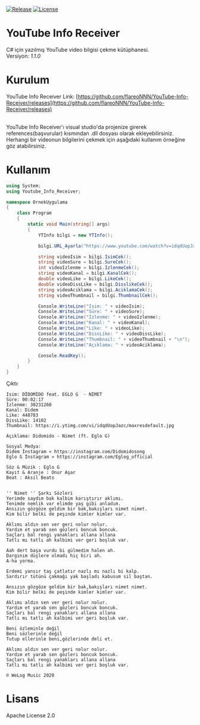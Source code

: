 [![Release](https://img.shields.io/github/v/release/flareoNNN/YouTube-Info-Receiver "Release")](https://github.com/flareoNNN/YouTube-Info-Receiver/releases "Release")
[![License](https://img.shields.io/github/license/flareoNNN/YouTube-Info-Receiver "License")](https://github.com/flareoNNN/YouTube-Info-Receiver/blob/master/LICENSE "License")

# YouTube Info Receiver

C# için yazılmış YouTube video bilgisi çekme kütüphanesi.<br>
Versiyon: *1.1.0*

# Kurulum

YouTube Info Receiver Link: [https://github.com/flareoNNN/YouTube-Info-Receiver/releases](https://github.com/flareoNNN/YouTube-Info-Receiver/releases)<br><br>

YouTube Info Receiver'ı visual studio'da projenize girerek references(başvurular) kısmından .dll dosyası olarak ekleyebilirsiniz. Herhangi bir videonun bilgilerini çekmek için aşağıdaki kullanım örneğine göz atabilirsiniz.

# Kullanım

````c#
using System;
using Youtube_Info_Receiver;

namespace OrnekUygulama
{
    class Program
    {
        static void Main(string[] args)
        {
            YTInfo bilgi = new YTInfo();

            bilgi.URL_Ayarla("https://www.youtube.com/watch?v=idqdUopJazc");

            string videoIsim = bilgi.IsimCek();
            string videoSure = bilgi.SureCek();
            int videoIzlenme = bilgi.IzlenmeCek();
            string videoKanal = bilgi.KanalCek();
            double videoLike = bilgi.LikeCek();
            double videoDissLike = bilgi.DisslikeCek();
            string videoAciklama = bilgi.AciklamaCek();
            string videoThumbnail = bilgi.ThumbnailCek();

            Console.WriteLine("Isim: " + videoIsim);
            Console.WriteLine("Süre: " + videoSure);
            Console.WriteLine("İzlenme: " + videoIzlenme);
            Console.WriteLine("Kanal: " + videoKanal);
            Console.WriteLine("Like: " + videoLike);
            Console.WriteLine("DissLike: " + videoDissLike);
            Console.WriteLine("Thumbnail: " + videoThumbnail + "\n");
            Console.WriteLine("Açıklama: " + videoAciklama);

            Console.ReadKey();
        }
    }
}
````

Çıktı:
````
Isim: DİDOMİDO feat. EGLO G  - NİMET
Süre: 00:02:17
İzlenme: 30231260
Kanal: Didem
Like: 448783
DissLike: 14102
Thumbnail: https://i.ytimg.com/vi/idqdUopJazc/maxresdefault.jpg

Açıklama: Didomido - Nimet (ft. Eglo G)

Sosyal Medya:
Didem İnstagram » https://instagram.com/Didomidosong
Eglo G İnstagram » https://instagram.com/Eglog_official

Söz & Müzik : Eglo G
Kayıt & Aranje : Onur Aşar
Beat : Aksil Beats


'' Nimet '' Şarkı Sözleri
Yerimde saydım bak kalbim karıştırır aklımı.
Tenimde nemlik var elimde yaş gibi anladım.
Ansızın gözgöze geldim bir bak,bakışları nimet nimet.
Kim bilir belki de peşinde kimler kimler var.

Aklımı aldın sen ver geri nolur nolur.
Yardım et yarab sen gözleri boncuk boncuk.
Saçları bal rengi yanakları allana allana
Tatlı mı tatlı ah kalbimi ver geri boşluk var.

Aah dert başa vurdu bi gülmedim halen ah.
Dargınım düşlere olmadı hiç biri ah.
A-ha yorma.

Erdemi yansır taş çatlatır nazlı mı nazlı bi kalp.
Sardırır tütünü çakmağı yak başladı kabusum sil baştan.

Ansızın gözgöze geldim bir bak,bakışları nimet nimet.
Kim bilir belki de peşinde kimler kimler var.

Aklımı aldın sen ver geri nolur nolur.
Yardım et yarab sen gözleri boncuk boncuk.
Saçları bal rengi yanakları allana allana
Tatlı mı tatlı ah kalbimi ver geri boşluk var.

Beni özleminle değil
Beni sözlerinle değil
Tutup ellerinle beni,gözlerinde deli et.

Aklımı aldın sen ver geri nolur nolur.
Yardım et yarab sen gözleri boncuk boncuk.
Saçları bal rengi yanakları allana allana
Tatlı mı tatlı ah kalbimi ver geri boşluk var.

© WeLog Music 2020
````

# Lisans

Apache License 2.0

